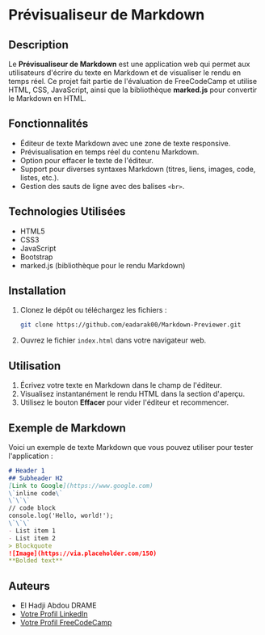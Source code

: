 # Prévisualiseur de Markdown

## Description

Le **Prévisualiseur de Markdown** est une application web qui permet aux utilisateurs d'écrire du texte en Markdown et de visualiser le rendu en temps réel. Ce projet fait partie de l'évaluation de FreeCodeCamp et utilise HTML, CSS, JavaScript, ainsi que la bibliothèque **marked.js** pour convertir le Markdown en HTML.

## Fonctionnalités

- Éditeur de texte Markdown avec une zone de texte responsive.
- Prévisualisation en temps réel du contenu Markdown.
- Option pour effacer le texte de l'éditeur.
- Support pour diverses syntaxes Markdown (titres, liens, images, code, listes, etc.).
- Gestion des sauts de ligne avec des balises `<br>`.

## Technologies Utilisées

- HTML5
- CSS3
- JavaScript
- Bootstrap
- marked.js (bibliothèque pour le rendu Markdown)

## Installation

1. Clonez le dépôt ou téléchargez les fichiers :

   ```bash
   git clone https://github.com/eadarak00/Markdown-Previewer.git
   ```

2. Ouvrez le fichier `index.html` dans votre navigateur web.

## Utilisation

1. Écrivez votre texte en Markdown dans le champ de l'éditeur.
2. Visualisez instantanément le rendu HTML dans la section d'aperçu.
3. Utilisez le bouton **Effacer** pour vider l'éditeur et recommencer.

## Exemple de Markdown

Voici un exemple de texte Markdown que vous pouvez utiliser pour tester l'application :

```markdown
# Header 1
## Subheader H2
[Link to Google](https://www.google.com)
\`inline code\`
\`\`\`
// code block
console.log('Hello, world!');
\`\`\`
- List item 1
- List item 2
> Blockquote
![Image](https://via.placeholder.com/150)
**Bolded text**
```

## Auteurs

- El Hadji Abdou DRAME
- [Votre Profil LinkedIn](https://www.linkedin.com/in/elhadji-abdou-drame/)
- [Votre Profil FreeCodeCamp](https://www.freecodecamp.org/eadarak)
